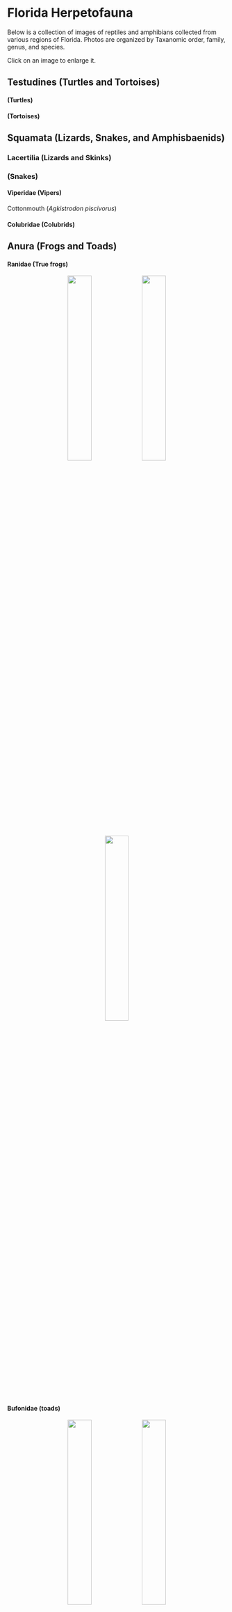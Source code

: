 # Florida Herpetofauna

Below is a collection of images of reptiles and amphibians collected from various regions of Florida. Photos are organized by Taxanomic order, family, genus, and species.

Click on an image to enlarge it.

## Testudines (Turtles and Tortoises)
#### (Turtles)


#### (Tortoises)


## Squamata (Lizards, Snakes, and Amphisbaenids)
### Lacertilia (Lizards and Skinks)


### (Snakes)
#### Viperidae (Vipers)


Cottonmouth (*Agkistrodon piscivorus*)

#### Colubridae (Colubrids)

## Anura (Frogs and Toads)
#### Ranidae (True frogs)
<p align="center">
<img width="33%" height="33%" src="https://user-images.githubusercontent.com/32546509/90993839-6a4b8780-e584-11ea-9c25-ea045a0901ca.jpg">
<img width="33%" height="33%" src="https://user-images.githubusercontent.com/32546509/90993909-c6161080-e584-11ea-8bd5-1a31f7342a2f.jpg">
<img width="33%" height="33%" src="https://user-images.githubusercontent.com/32546509/90993927-daf2a400-e584-11ea-8f95-47f35ae72259.jpg">
</p>

#### Bufonidae (toads)
<p align="center">
<img width="33%" height="33%" src="https://user-images.githubusercontent.com/32546509/90993291-49823280-e582-11ea-8418-b2e8b31ae2f5.jpg">
<img width="33%" height="33%" src="https://user-images.githubusercontent.com/32546509/90993630-9ca8b500-e583-11ea-92d4-dc5128e84f1f.jpg">
<img width="33%" height="33%" src="https://user-images.githubusercontent.com/32546509/90993609-88fd4e80-e583-11ea-877d-aea43ca25bef.jpg">
</p>

<p align="left">
<img width="25%" height="25%" src="https://user-images.githubusercontent.com/32546509/90993592-7c78f600-e583-11ea-9206-b737a16fe5db.jpg">
</p>


#### Hylidae (Tree frogs)
<p align="center">
<img width="25%" height="25%" src="https://user-images.githubusercontent.com/32546509/90993834-6586d380-e584-11ea-9c5e-eaadb3506f21.jpg">
<img width="25%" height="25%" src="https://user-images.githubusercontent.com/32546509/90993829-615ab600-e584-11ea-9474-4d418ab80b74.jpg">
<img width="25%" height="25%" src="https://user-images.githubusercontent.com/32546509/90993900-bb5b7b80-e584-11ea-92b1-8c35dd600401.jpg">
</p>

<p align="left">
<img width="33%" height="33%" src="https://user-images.githubusercontent.com/32546509/90993842-6e77a500-e584-11ea-99e1-b5989a800ea4.jpg">
</p>

